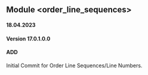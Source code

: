 ## Module <order_line_sequences>

#### 18.04.2023
#### Version 17.0.1.0.0
#### ADD
Initial Commit for Order Line Sequences/Line Numbers.
